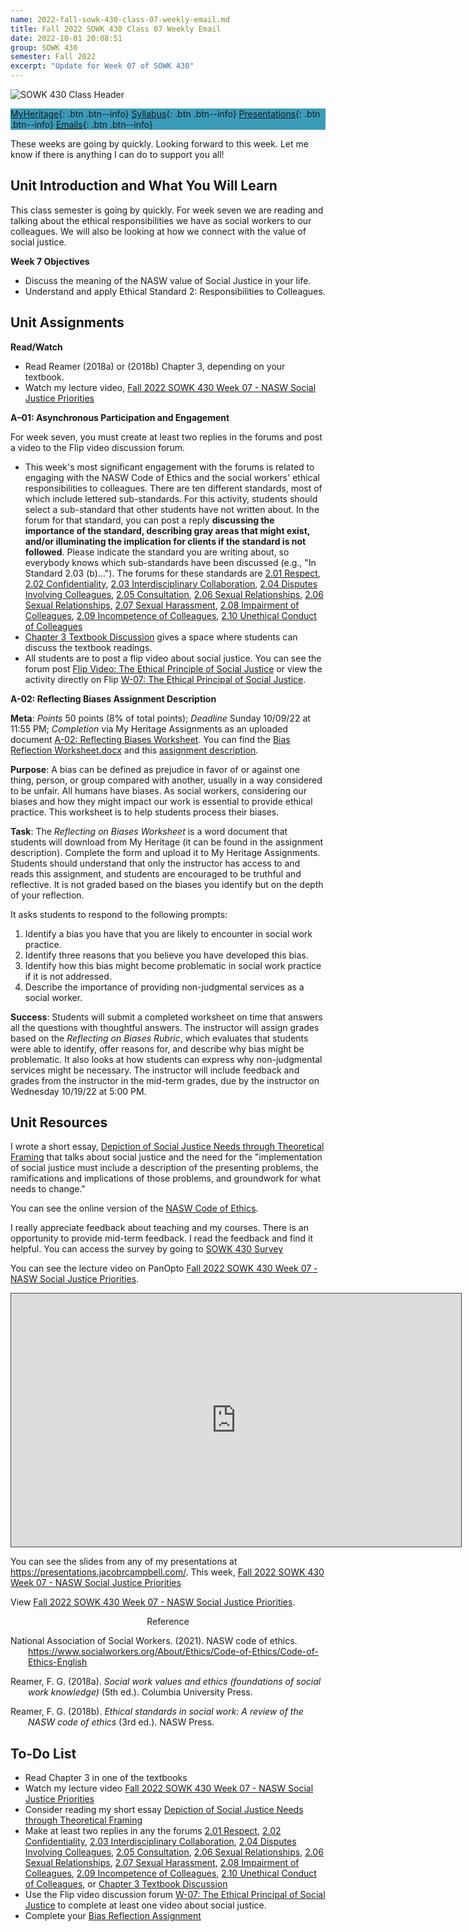 ```yaml
---
name: 2022-fall-sowk-430-class-07-weekly-email.md
title: Fall 2022 SOWK 430 Class 07 Weekly Email
date: 2022-10-01 20:08:51
group: SOWK 430
semester: Fall 2022
excerpt: "Update for Week 07 of SOWK 430"
---
```


![SOWK 430 Class Header](https://jacobrcampbell.com/assets/media/2022-class-header-sowk-Ethics-in-practice.jpeg)

<div style="background-color: #3b9cba; width: 100%;" markdown="1">

[MyHeritage](https://myheritage.heritage.edu/ICS/Academics/SOWK/SOWK_430/2223_FA-SOWK_430-2/){: .btn .btn--info}
[Syllabus](https://jacobrcampbell.com/assets/media/2022-fall-sowk-430-course-syllabus.pdf){: .btn .btn--info}
[Presentations](https://presentations.jacobrcampbell.com){: .btn .btn--info}
[Emails](https://jacobrcampbell.com/communications/){: .btn .btn--info}

</div>

These weeks are going by quickly. Looking forward to this week. Let me know if there is anything I can do to support you all!

## Unit Introduction and What You Will Learn

This class semester is going by quickly. For week seven we are reading and talking about the ethical responsibilities we have as social workers to our colleagues. We will also be looking at how we connect with the value of social justice.

**Week 7 Objectives**

- Discuss the meaning of the NASW value of Social Justice in your life.
- Understand and apply Ethical Standard 2: Responsibilities to Colleagues.


## Unit Assignments

**Read/Watch**

- Read Reamer (2018a) or (2018b) Chapter 3, depending on your textbook.
- Watch my lecture video, [Fall 2022 SOWK 430 Week 07 - NASW Social Justice Priorities](https://heritage.hosted.panopto.com/Panopto/Pages/Viewer.aspx?id=0d133f8c-2b7d-436e-bb5f-af21015055f6)

**A–01: Asynchronous Participation and Engagement**

For week seven, you must create at least two replies in the forums and post a video to the Flip video discussion forum.

- This week's most significant engagement with the forums is related to engaging with the NASW Code of Ethics and the social workers' ethical responsibilities to colleagues. There are ten different standards, most of which include lettered sub-standards. For this activity, students should select a sub-standard that other students have not written about. In the forum for that standard, you can post a reply **discussing the importance of the standard, describing gray areas that might exist, and/or illuminating the implication for clients if the standard is not followed**. Please indicate the standard you are writing about, so everybody knows which sub-standards have been discussed (e.g., "In Standard 2.03 (b)..."). The forums for these standards are [2.01 Respect](https://myheritage.heritage.edu/ICS/Academics/SOWK/SOWK_430/2223_FA-SOWK_430-2/W-07_103-109.jnz?portlet=Group_Discussion_Forums&screen=PostView&screenType=change&id=291028b0-e1b6-491f-9d7f-5d4270b0f090), [2.02 Confidentiality](https://myheritage.heritage.edu/ICS/Academics/SOWK/SOWK_430/2223_FA-SOWK_430-2/W-07_103-109.jnz?portlet=Group_Discussion_Forums&screen=PostView&screenType=change&id=730eca16-8375-4dbd-84cb-a2bc6b953ac2), [2.03 Interdisciplinary Collaboration](https://myheritage.heritage.edu/ICS/Academics/SOWK/SOWK_430/2223_FA-SOWK_430-2/W-07_103-109.jnz?portlet=Group_Discussion_Forums&screen=PostView&screenType=change&id=36f2a400-86eb-488d-86fe-47d96ad17b37), [2.04 Disputes Involving Colleagues](https://myheritage.heritage.edu/ICS/Academics/SOWK/SOWK_430/2223_FA-SOWK_430-2/W-07_103-109.jnz?portlet=Group_Discussion_Forums&screen=PostView&screenType=change&id=bff81bea-592b-4fa9-a6aa-06cc811e897d), [2.05 Consultation](https://myheritage.heritage.edu/ICS/Academics/SOWK/SOWK_430/2223_FA-SOWK_430-2/W-07_103-109.jnz?portlet=Group_Discussion_Forums&screen=PostView&screenType=change&id=36665d99-2da3-49b1-8c3d-3ea8236f9ab9), [2.06 Sexual Relationships](https://myheritage.heritage.edu/ICS/Academics/SOWK/SOWK_430/2223_FA-SOWK_430-2/W-07_103-109.jnz?portlet=Group_Discussion_Forums&screen=PostView&screenType=change&id=5965fa0d-4870-4198-94b3-795c4f229b4f), [2.06 Sexual Relationships](https://myheritage.heritage.edu/ICS/Academics/SOWK/SOWK_430/2223_FA-SOWK_430-2/W-07_103-109.jnz?portlet=Group_Discussion_Forums&screen=PostView&screenType=change&id=5965fa0d-4870-4198-94b3-795c4f229b4f), [2.07 Sexual Harassment](https://myheritage.heritage.edu/ICS/Academics/SOWK/SOWK_430/2223_FA-SOWK_430-2/W-07_103-109.jnz?portlet=Group_Discussion_Forums&screen=PostView&screenType=change&id=3a45ebaf-3393-4642-b1be-6eb1e63ff9e0), [2.08 Impairment of Colleagues](https://myheritage.heritage.edu/ICS/Academics/SOWK/SOWK_430/2223_FA-SOWK_430-2/W-07_103-109.jnz?portlet=Group_Discussion_Forums&screen=PostView&screenType=change&id=d9be1781-6459-4f05-b8f8-496ec2858466), [2.09 Incompetence of Colleagues](https://myheritage.heritage.edu/ICS/Academics/SOWK/SOWK_430/2223_FA-SOWK_430-2/W-07_103-109.jnz?portlet=Group_Discussion_Forums&screen=PostView&screenType=change&id=1f440ced-6ed4-4e88-b765-d81f22b9d133), [2.10 Unethical Conduct of Colleagues](https://myheritage.heritage.edu/ICS/Academics/SOWK/SOWK_430/2223_FA-SOWK_430-2/W-07_103-109.jnz?portlet=Group_Discussion_Forums&screen=PostView&screenType=change&id=b097acec-40c1-4d84-95de-1aa6503cb0a6)
- [Chapter 3 Textbook Discussion](https://myheritage.heritage.edu/ICS/Academics/SOWK/SOWK_430/2223_FA-SOWK_430-2/W-07_103-109.jnz?portlet=Group_Discussion_Forums&screen=PostView&screenType=change&id=e1b6f480-628c-4918-9a2a-361a10a97df8) gives a space where students can discuss the textbook readings.
- All students are to post a flip video about social justice. You can see the forum post [Flip Video: The Ethical Principle of Social Justice](https://myheritage.heritage.edu/ICS/Academics/SOWK/SOWK_430/2223_FA-SOWK_430-2/W-07_103-109.jnz?portlet=Group_Discussion_Forums&screen=PostView&screenType=change&id=e4bd304c-7203-40c3-aed1-4797a3cda9b6) or view the activity directly on Flip [W-07: The Ethical Principal of Social Justice](https://flip.com/bb8166a0).

**A-02: Reflecting Biases Assignment Description**

**Meta**: _Points_ 50 points (8% of total points); _Deadline_ Sunday 10/09/22 at 11:55 PM; _Completion_ via My Heritage Assignments as an uploaded document [A-02: Reflecting Biases Worksheet](https://myheritage.heritage.edu/ICS/Academics/SOWK/SOWK_430/2223_FA-SOWK_430-2/Assignments.jnz?portlet=Coursework&screen=AssignmentDetailView&screenType=change&id=03af2ca7-72d9-40d4-82ff-2f6e38ea4cde). You can find the [Bias Reflection Worksheet.docx](https://myheritage.heritage.edu/ICS/Portlets/ICS/Handoutportlet/viewhandler.ashx?handout_id=91e6e052-1a8d-4b15-a5b6-e711e97a68b1) and this [assignment description](https://myheritage.heritage.edu/ICS/Portlets/ICS/Handoutportlet/viewhandler.ashx?handout_id=716f5cf4-7269-4b75-b747-772dc3e272c0).

**Purpose**: A bias can be defined as prejudice in favor of or against one thing, person, or group compared with another, usually in a way considered to be unfair. All humans have biases. As social workers, considering our biases and how they might impact our work is essential to provide ethical practice. This worksheet is to help students process their biases.

**Task**: The _Reflecting on Biases Worksheet_ is a word document that students will download from My Heritage (it can be found in the assignment description). Complete the form and upload it to My Heritage Assignments. Students should understand that only the instructor has access to and reads this assignment, and students are encouraged to be truthful and reflective. It is not graded based on the biases you identify but on the depth of your reflection.

It asks students to respond to the following prompts:

1. Identify a bias you have that you are likely to encounter in social work practice.
2. Identify three reasons that you believe you have developed this bias.
3. Identify how this bias might become problematic in social work practice if it is not addressed.
4. Describe the importance of providing non-judgmental services as a social worker.

**Success**: Students will submit a completed worksheet on time that answers all the questions with thoughtful answers. The instructor will assign grades based on the _Reflecting on Biases Rubric_, which evaluates that students were able to identify, offer reasons for, and describe why bias might be problematic. It also looks at how students can express why non-judgmental services might be necessary. The instructor will include feedback and grades from the instructor in the mid-term grades, due by the instructor on Wednesday 10/19/22 at 5:00 PM.
  

 ## Unit Resources

I wrote a short essay, [Depiction of Social Justice Needs through Theoretical Framing](https://jacobrcampbell.com/resources/essays/depiction-of-social-justice-needs-through-theoretical-framing/) that talks about social justice and the need for the "implementation of social justice must include a description of the presenting problems, the ramifications and implications of those problems, and groundwork for what needs to change."

You can see the online version of the [NASW Code of Ethics](https://www.socialworkers.org/About/Ethics/Code-of-Ethics/Code-of-Ethics-English).

I really appreciate feedback about teaching and my courses. There is an opportunity to provide mid-term feedback. I read the feedback and find it helpful. You can access the survey by going to [SOWK 430 Survey](https://p17.courseval.net/etw/ets/et.asp?CFNK=4E96D4DC-AB65-4368-B6A4-BF6DF43DA1F4&nxappid=HU2&nxmid=GetSurveyForm&wsedrq=N0KBN5K338)

You can see the lecture video on PanOpto [Fall 2022 SOWK 430 Week 07 - NASW Social Justice Priorities](https://heritage.hosted.panopto.com/Panopto/Pages/Viewer.aspx?id=0d133f8c-2b7d-436e-bb5f-af21015055f6).

<iframe src="https://heritage.hosted.panopto.com/Panopto/Pages/Embed.aspx?id=0d133f8c-2b7d-436e-bb5f-af21015055f6&autoplay=false&offerviewer=true&showtitle=true&showbrand=true&captions=false&interactivity=all" height="405" width="720" style="border: 1px solid #464646;" allowfullscreen allow="autoplay"></iframe>


You can see the slides from any of my presentations at <https://presentations.jacobrcampbell.com/>. This week, [Fall 2022 SOWK 430 Week 07 - NASW Social Justice Priorities](https://presentations.jacobrcampbell.com/1NsMxA)

<p data-notist="campjacob/1NsMxA">View <a href="https://presentations.jacobrcampbell.com/1NsMxA">Fall 2022 SOWK 430 Week 07 - NASW Social Justice Priorities</a>.</p><script async src="https://on.notist.cloud/embed/002.js"></script>


<div style="text-align: center" markdown="1">
Reference
</div>
<div style="margin: 0 0 0 2em; text-indent: -2em;" markdown="1">

National Association of Social Workers. (2021). NASW code of ethics. <https://www.socialworkers.org/About/Ethics/Code-of-Ethics/Code-of-Ethics-English>

Reamer, F. G. (2018a). _Social work values and ethics (foundations of social work knowledge)_ (5th ed.). Columbia University Press.

Reamer, F. G. (2018b). _Ethical standards in social work: A review of the NASW code of ethics_ (3rd ed.). NASW Press.

</div>


## To-Do List

- Read Chapter 3 in one of the textbooks
- Watch my lecture video [Fall 2022 SOWK 430 Week 07 - NASW Social Justice Priorities](https://heritage.hosted.panopto.com/Panopto/Pages/Viewer.aspx?id=0d133f8c-2b7d-436e-bb5f-af21015055f6)
- Consider reading my short essay [Depiction of Social Justice Needs through Theoretical Framing](https://jacobrcampbell.com/resources/essays/depiction-of-social-justice-needs-through-theoretical-framing/)
- Make at least two replies in any the forums [2.01 Respect](https://myheritage.heritage.edu/ICS/Academics/SOWK/SOWK_430/2223_FA-SOWK_430-2/W-07_103-109.jnz?portlet=Group_Discussion_Forums&screen=PostView&screenType=change&id=291028b0-e1b6-491f-9d7f-5d4270b0f090), [2.02 Confidentiality](https://myheritage.heritage.edu/ICS/Academics/SOWK/SOWK_430/2223_FA-SOWK_430-2/W-07_103-109.jnz?portlet=Group_Discussion_Forums&screen=PostView&screenType=change&id=730eca16-8375-4dbd-84cb-a2bc6b953ac2), [2.03 Interdisciplinary Collaboration](https://myheritage.heritage.edu/ICS/Academics/SOWK/SOWK_430/2223_FA-SOWK_430-2/W-07_103-109.jnz?portlet=Group_Discussion_Forums&screen=PostView&screenType=change&id=36f2a400-86eb-488d-86fe-47d96ad17b37), [2.04 Disputes Involving Colleagues](https://myheritage.heritage.edu/ICS/Academics/SOWK/SOWK_430/2223_FA-SOWK_430-2/W-07_103-109.jnz?portlet=Group_Discussion_Forums&screen=PostView&screenType=change&id=bff81bea-592b-4fa9-a6aa-06cc811e897d), [2.05 Consultation](https://myheritage.heritage.edu/ICS/Academics/SOWK/SOWK_430/2223_FA-SOWK_430-2/W-07_103-109.jnz?portlet=Group_Discussion_Forums&screen=PostView&screenType=change&id=36665d99-2da3-49b1-8c3d-3ea8236f9ab9), [2.06 Sexual Relationships](https://myheritage.heritage.edu/ICS/Academics/SOWK/SOWK_430/2223_FA-SOWK_430-2/W-07_103-109.jnz?portlet=Group_Discussion_Forums&screen=PostView&screenType=change&id=5965fa0d-4870-4198-94b3-795c4f229b4f), [2.06 Sexual Relationships](https://myheritage.heritage.edu/ICS/Academics/SOWK/SOWK_430/2223_FA-SOWK_430-2/W-07_103-109.jnz?portlet=Group_Discussion_Forums&screen=PostView&screenType=change&id=5965fa0d-4870-4198-94b3-795c4f229b4f), [2.07 Sexual Harassment](https://myheritage.heritage.edu/ICS/Academics/SOWK/SOWK_430/2223_FA-SOWK_430-2/W-07_103-109.jnz?portlet=Group_Discussion_Forums&screen=PostView&screenType=change&id=3a45ebaf-3393-4642-b1be-6eb1e63ff9e0), [2.08 Impairment of Colleagues](https://myheritage.heritage.edu/ICS/Academics/SOWK/SOWK_430/2223_FA-SOWK_430-2/W-07_103-109.jnz?portlet=Group_Discussion_Forums&screen=PostView&screenType=change&id=d9be1781-6459-4f05-b8f8-496ec2858466), [2.09 Incompetence of Colleagues](https://myheritage.heritage.edu/ICS/Academics/SOWK/SOWK_430/2223_FA-SOWK_430-2/W-07_103-109.jnz?portlet=Group_Discussion_Forums&screen=PostView&screenType=change&id=1f440ced-6ed4-4e88-b765-d81f22b9d133), [2.10 Unethical Conduct of Colleagues](https://myheritage.heritage.edu/ICS/Academics/SOWK/SOWK_430/2223_FA-SOWK_430-2/W-07_103-109.jnz?portlet=Group_Discussion_Forums&screen=PostView&screenType=change&id=b097acec-40c1-4d84-95de-1aa6503cb0a6), or [Chapter 3 Textbook Discussion](https://myheritage.heritage.edu/ICS/Academics/SOWK/SOWK_430/2223_FA-SOWK_430-2/W-07_103-109.jnz?portlet=Group_Discussion_Forums&screen=PostView&screenType=change&id=e1b6f480-628c-4918-9a2a-361a10a97df8)
- Use the Flip video discussion forum [W-07: The Ethical Principal of Social Justice](https://flip.com/bb8166a0) to complete at least one video about social justice. 
- Complete your [Bias Reflection Assignment](https://myheritage.heritage.edu/ICS/Portlets/ICS/Handoutportlet/viewhandler.ashx?handout_id=716f5cf4-7269-4b75-b747-772dc3e272c0)
